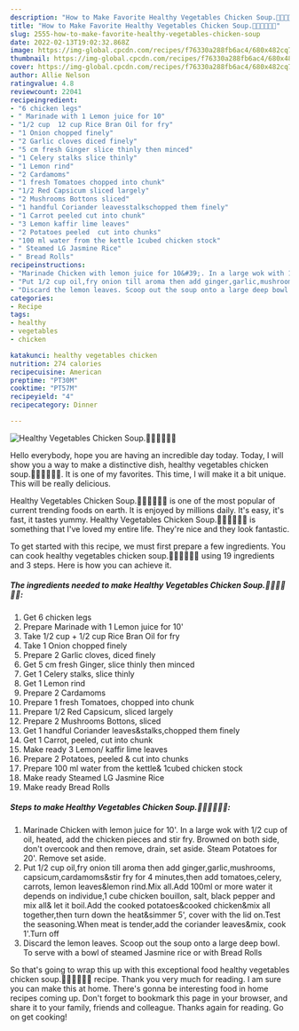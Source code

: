 ```yaml
---
description: "How to Make Favorite Healthy Vegetables Chicken Soup.🍜🐤🥕🍅🍄🍞"
title: "How to Make Favorite Healthy Vegetables Chicken Soup.🍜🐤🥕🍅🍄🍞"
slug: 2555-how-to-make-favorite-healthy-vegetables-chicken-soup
date: 2022-02-13T19:02:32.868Z
image: https://img-global.cpcdn.com/recipes/f76330a288fb6ac4/680x482cq70/healthy-vegetables-chicken-soup-recipe-main-photo.jpg
thumbnail: https://img-global.cpcdn.com/recipes/f76330a288fb6ac4/680x482cq70/healthy-vegetables-chicken-soup-recipe-main-photo.jpg
cover: https://img-global.cpcdn.com/recipes/f76330a288fb6ac4/680x482cq70/healthy-vegetables-chicken-soup-recipe-main-photo.jpg
author: Allie Nelson
ratingvalue: 4.8
reviewcount: 22041
recipeingredient:
- "6 chicken legs"
- " Marinade with 1 Lemon juice for 10"
- "1/2 cup  12 cup Rice Bran Oil for fry"
- "1 Onion chopped finely"
- "2 Garlic cloves diced finely"
- "5 cm fresh Ginger slice thinly then minced"
- "1 Celery stalks slice thinly"
- "1 Lemon rind"
- "2 Cardamoms"
- "1 fresh Tomatoes chopped into chunk"
- "1/2 Red Capsicum sliced largely"
- "2 Mushrooms Bottons sliced"
- "1 handful Coriander leavesstalkschopped them finely"
- "1 Carrot peeled cut into chunk"
- "3 Lemon kaffir lime leaves"
- "2 Potatoes peeled  cut into chunks"
- "100 ml water from the kettle 1cubed chicken stock"
- " Steamed LG Jasmine Rice"
- " Bread Rolls"
recipeinstructions:
- "Marinade Chicken with lemon juice for 10&#39;. In a large wok with 1/2 cup of oil, heated, add the chicken pieces and stir fry. Browned on both side, don&#39;t overcook and then remove, drain, set aside. Steam Potatoes for 20&#39;. Remove set aside."
- "Put 1/2 cup oil,fry onion till aroma then add ginger,garlic,mushrooms, capsicum,cardamoms&amp;stir fry for 4 minutes,then add tomatoes,celery, carrots, lemon leaves&amp;lemon rind.Mix all.Add 100ml or more water it depends on individue,1 cube chicken bouillon, salt, black pepper and mix all&amp; let it boil.Add the cooked potatoes&amp;cooked chicken&amp;mix all together,then turn down the heat&amp;simmer 5&#39;, cover with the lid on.Test the seasoning.When meat is tender,add the coriander leaves&amp;mix, cook 1&#39;.Turn off"
- "Discard the lemon leaves. Scoop out the soup onto a large deep bowl. To serve with a bowl of steamed Jasmine rice or with Bread Rolls"
categories:
- Recipe
tags:
- healthy
- vegetables
- chicken

katakunci: healthy vegetables chicken 
nutrition: 274 calories
recipecuisine: American
preptime: "PT30M"
cooktime: "PT57M"
recipeyield: "4"
recipecategory: Dinner

---
```



![Healthy Vegetables Chicken Soup.🍜🐤🥕🍅🍄🍞](https://img-global.cpcdn.com/recipes/f76330a288fb6ac4/680x482cq70/healthy-vegetables-chicken-soup-recipe-main-photo.jpg)

Hello everybody, hope you are having an incredible day today. Today, I will show you a way to make a distinctive dish, healthy vegetables chicken soup.🍜🐤🥕🍅🍄🍞. It is one of my favorites. This time, I will make it a bit unique. This will be really delicious.

Healthy Vegetables Chicken Soup.🍜🐤🥕🍅🍄🍞 is one of the most popular of current trending foods on earth. It is enjoyed by millions daily. It's easy, it's fast, it tastes yummy. Healthy Vegetables Chicken Soup.🍜🐤🥕🍅🍄🍞 is something that I've loved my entire life. They're nice and they look fantastic.




To get started with this recipe, we must first prepare a few ingredients. You can cook healthy vegetables chicken soup.🍜🐤🥕🍅🍄🍞 using 19 ingredients and 3 steps. Here is how you can achieve it.

<!--inarticleads1-->

##### The ingredients needed to make Healthy Vegetables Chicken Soup.🍜🐤🥕🍅🍄🍞:

1. Get 6 chicken legs
1. Prepare  Marinade with 1 Lemon juice for 10&#39;
1. Take 1/2 cup + 1/2 cup Rice Bran Oil for fry
1. Take 1 Onion chopped finely
1. Prepare 2 Garlic cloves, diced finely
1. Get 5 cm fresh Ginger, slice thinly then minced
1. Get 1 Celery stalks, slice thinly
1. Get 1 Lemon rind
1. Prepare 2 Cardamoms
1. Prepare 1 fresh Tomatoes, chopped into chunk
1. Prepare 1/2 Red Capsicum, sliced largely
1. Prepare 2 Mushrooms Bottons, sliced
1. Get 1 handful Coriander leaves&amp;stalks,chopped them finely
1. Get 1 Carrot, peeled, cut into chunk
1. Make ready 3 Lemon/ kaffir lime leaves
1. Prepare 2 Potatoes, peeled &amp; cut into chunks
1. Prepare 100 ml water from the kettle&amp; 1cubed chicken stock
1. Make ready  Steamed LG Jasmine Rice
1. Make ready  Bread Rolls




<!--inarticleads2-->

##### Steps to make Healthy Vegetables Chicken Soup.🍜🐤🥕🍅🍄🍞:

1. Marinade Chicken with lemon juice for 10&#39;. In a large wok with 1/2 cup of oil, heated, add the chicken pieces and stir fry. Browned on both side, don&#39;t overcook and then remove, drain, set aside. Steam Potatoes for 20&#39;. Remove set aside.
1. Put 1/2 cup oil,fry onion till aroma then add ginger,garlic,mushrooms, capsicum,cardamoms&amp;stir fry for 4 minutes,then add tomatoes,celery, carrots, lemon leaves&amp;lemon rind.Mix all.Add 100ml or more water it depends on individue,1 cube chicken bouillon, salt, black pepper and mix all&amp; let it boil.Add the cooked potatoes&amp;cooked chicken&amp;mix all together,then turn down the heat&amp;simmer 5&#39;, cover with the lid on.Test the seasoning.When meat is tender,add the coriander leaves&amp;mix, cook 1&#39;.Turn off
1. Discard the lemon leaves. Scoop out the soup onto a large deep bowl. To serve with a bowl of steamed Jasmine rice or with Bread Rolls




So that's going to wrap this up with this exceptional food healthy vegetables chicken soup.🍜🐤🥕🍅🍄🍞 recipe. Thank you very much for reading. I am sure you can make this at home. There's gonna be interesting food in home recipes coming up. Don't forget to bookmark this page in your browser, and share it to your family, friends and colleague. Thanks again for reading. Go on get cooking!

